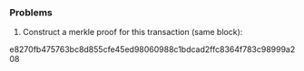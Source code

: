 ### Problems

1. Construct a merkle proof for this transaction (same block):

e8270fb475763bc8d855cfe45ed98060988c1bdcad2ffc8364f783c98999a208


